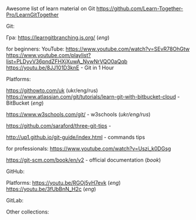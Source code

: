 <!-- ![LearnGitTogether]  -->
Awesome list of learn material on Git
https://github.com/Learn-Together-Pro/LearnGitTogether 

Git:

Гра: 
https://learngitbranching.js.org/  (_eng_)


for beginners:
YouTube:
https://www.youtube.com/watch?v=SEvR78OhGtw 
https://www.youtube.com/playlist?list=PLDyvV36pndZFHXjXuwA_NywNrVQO0aQqb 
https://youtu.be/8JJ101D3knE - Git in 1 Hour

Platforms:

https://githowto.com/uk (ukr/eng/rus)
https://www.atlassian.com/git/tutorials/learn-git-with-bitbucket-cloud - BitBucket (_eng_)

https://www.w3schools.com/git/ - w3schools (_ukr/eng/rus_)

https://github.com/saraford/three-git-tips  - 

http://up1.github.io/git-guide/index.html - commands tips 

for professionals:
https://www.youtube.com/watch?v=Uszj_k0DGsg 


https://git-scm.com/book/en/v2  - official documentation (_book_)

GitHub:

Platforms:
https://youtu.be/RGOj5yH7evk (_eng_)
https://youtu.be/3fUbBnN_H2c (_eng_)

GitLab:


Other collections:


